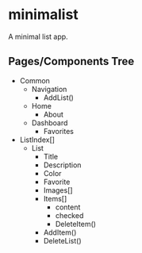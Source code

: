 # minimalist

A minimal list app.

## Pages/Components Tree

- Common
    - Navigation
        - AddList()
    - Home
        - About
    - Dashboard
        - Favorites
- ListIndex[]
    - List
        - Title
        - Description
        - Color
        - Favorite
        - Images[]
        - Items[]
            - content
            - checked
            - DeleteItem()
        - AddItem()
        - DeleteList()
